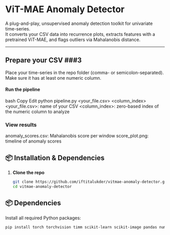 # ViT-MAE Anomaly Detector

A plug-and-play, unsupervised anomaly detection toolkit for univariate time-series.  
It converts your CSV data into recurrence plots, extracts features with a pretrained ViT-MAE, and flags outliers via Mahalanobis distance.

---
## Prepare your CSV ###3

Place your time-series in the repo folder (comma- or semicolon-separated).
Make sure it has at least one numeric column.

#### Run the pipeline ####
bash
Copy
Edit
python pipeline.py <your_file.csv> <column_index>
<your_file.csv>: name of your CSV
<column_index>: zero-based index of the numeric column to analyze

### View results ####
anomaly_scores.csv: Mahalanobis score per window
score_plot.png: timeline of anomaly scores

## 📦 Installation & Dependencies

1. **Clone the repo**  
   ```bash
   git clone https://github.com/iftitalukder/vitmae-anomaly-detector.git
   cd vitmae-anomaly-detector

## 📦 Dependencies

Install all required Python packages:

```bash
pip install torch torchvision timm scikit-learn scikit-image pandas numpy matplotlib



